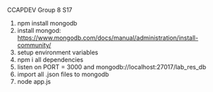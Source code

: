 CCAPDEV Group 8 S17
 
 1. npm install mongodb
 2. install mongod: https://www.mongodb.com/docs/manual/administration/install-community/
 3. setup environment variables
 4. npm i all dependencies
 5. listen on PORT = 3000 and mongodb://localhost:27017/lab_res_db
 6. import all .json files to mongodb
 7. node app.js
